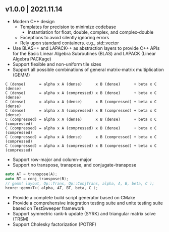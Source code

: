 v1.0.0 | 2021.11.14
--------------------------------------------------------------------------------

   - Modern C++ design
      - Templates for precision to minimize codebase
         - Instantiation for float, double, complex, and complex-double
      - Exceptions to avoid silently ignoring errors
      - Rely upon standard containers. e.g., std::vector
   - Use BLAS++ and LAPACK++ as abstraction layers to provide C++ APIs for the
   Basic Linear Algebra Subroutines (BLAS) and LAPACK (Linear Algebra PACKage)
   - Support flexible and non-uniform tile sizes
   - Support all possible combinations of general matrix-matrix multiplication (GEMM)
```
C (dense)      = alpha x A (dense)      x B (dense)      + beta x C (dense)
C (dense)      = alpha x A (compressed) x B (dense)      + beta x C (dense)
C (dense)      = alpha x A (dense)      x B (compressed) + beta x C (dense)
C (dense)      = alpha x A (compressed) x B (compressed) + beta x C (dense)
C (compressed) = alpha x A (dense)      x B (dense)      + beta x C (compressed)
C (compressed) = alpha x A (compressed) x B (dense)      + beta x C (compressed)
C (compressed) = alpha x A (dense)      x B (compressed) + beta x C (compressed)
C (compressed) = alpha x A (compressed) x B (compressed) + beta x C (compressed)
```
   - Support row-major and column-major
   - Support no transpose, transpose, and conjugate-transpose
```c++
auto AT = transpose(A);
auto BT = conj_transpose(B);
// gemm( layout, Op::Trans, Op::ConjTrans, alpha, A, B, beta, C );
hcore::gemm<T>( alpha, AT, BT, beta, C );
```
   - Provide a complete build script generator based on CMake
   - Provide a comprehensive integration testing suite and unite testing suite
   based on TestSweeper framework
   - Support symmetric rank-k update (SYRK) and triangular matrix solve (TRSM)
   - Support Cholesky factorization (POTRF)
